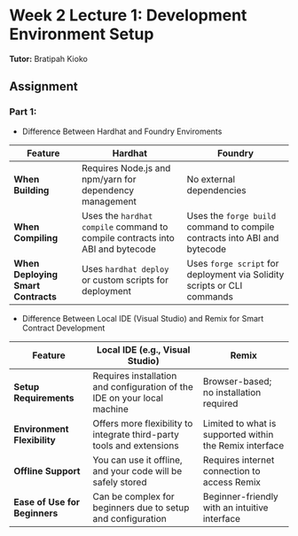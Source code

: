 # Week 2 Lecture 1: Development Environment Setup

**Tutor:** Bratipah Kioko

## Assignment

### Part 1: 

- Difference Between Hardhat and Foundry Enviroments
  
| Feature                      | Hardhat                                                                 | Foundry                                                   |
|------------------------------|------------------------------------------------------------------------|----------------------------------------------------------|
| **When Building**            | Requires Node.js and npm/yarn for dependency management                | No external dependencies                                 |
| **When Compiling**           | Uses the `hardhat compile` command to compile contracts into ABI and bytecode | Uses the `forge build` command to compile contracts into ABI and bytecode |
| **When Deploying Smart Contracts** | Uses `hardhat deploy` or custom scripts for deployment                  | Uses `forge script` for deployment via Solidity scripts or CLI commands |


- Difference Between Local IDE (Visual Studio) and Remix for Smart Contract Development

| Feature                            | Local IDE (e.g., Visual Studio)                                   | Remix                                                     |
|------------------------------------|------------------------------------------------------------------|----------------------------------------------------------|
| **Setup Requirements**             | Requires installation and configuration of the IDE on your local machine | Browser-based; no installation required                  |
| **Environment Flexibility**        | Offers more flexibility to integrate third-party tools and extensions | Limited to what is supported within the Remix interface  |
| **Offline Support**                | You can use it offline, and your code will be safely stored                    | Requires internet connection to access Remix             |
| **Ease of Use for Beginners**      | Can be complex for beginners due to setup and configuration      | Beginner-friendly with an intuitive interface            |


